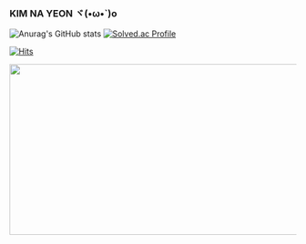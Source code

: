 ### KIM NA YEON ヾ(•ω•`)o

<!--
**eoyan/eoyan** is a ✨ _special_ ✨ repository because its `README.md` (this file) appears on your GitHub profile.

Here are some ideas to get you started:-->



![Anurag's GitHub stats](https://github-readme-stats.vercel.app/api?username=eoyan&show_icons=true&theme=react)  [![Solved.ac Profile](http://mazassumnida.wtf/api/v2/generate_badge?boj=nayeon1031)](https://solved.ac/nayeon1031/)



[![Hits](https://hits.seeyoufarm.com/api/count/incr/badge.svg?url=https%3A%2F%2Fgithub.com%2Feoyan&count_bg=%2379C83D&title_bg=%23555555&icon=&icon_color=%23E7E7E7&title=hits&edge_flat=false)](https://hits.seeyoufarm.com)

<a href="https://github.com/devxb/gitanimals">
<img
  src="https://render.gitanimals.org/farms/eoyan"
  width="600"
  height="300"
/>
</a>

